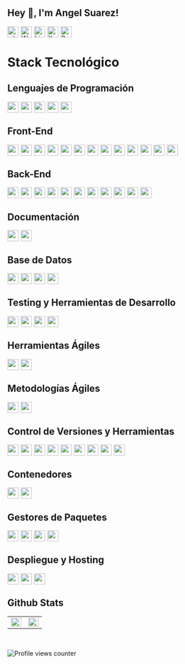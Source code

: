 ## Hey 👋, I'm Angel Suarez!

<div style="display: flex; flex-wrap: wrap; gap: 5px;">
<a href="https://github.com/AngelBlackBlue" target="_blank">
    <img src="https://img.shields.io/badge/github-%2324292e.svg?&style=flat&logo=github&logoColor=white" alt="github" style="height: 25px; width: auto;"/>
</a>
<a href="https://wakatime.com/@FullStake" target="_blank">
    <img src="https://img.shields.io/badge/WakaTime-000000?style=flat&logo=wakatime&logoColor=white" alt="WakaTime" style="height: 25px; width: auto;"/>
</a>
<a href="https://linkedin.com/in/suarezangel" target="_blank">
    <img src="https://img.shields.io/badge/LinkedIn-%231E77B5.svg?&style=flat&logo=linkedin&logoColor=white" alt="LinkedIn" style="height: 25px; width: auto;"/>
</a>
<a href="https://twitter.com/@Angel_Stack23" target="_blank">
    <img src="https://img.shields.io/badge/X-%23000000.svg?&style=flat&logo=x&logoColor=white" alt="X" style="height: 25px; width: auto;"/>
</a> 
<a href="https://portafolio-aas.netlify.app/" target="_blank">
    <img src="https://img.shields.io/badge/Portfolio-%23000000.svg?&style=flat&logo=astro&logoColor=white" alt="Portfolio" style="height: 25px; width: auto;"/>
</a>
</div>

# Stack Tecnológico

## Lenguajes de Programación

<div style="display: flex; flex-wrap: wrap; gap: 5px;">
<img src="https://img.shields.io/badge/-JavaScript-F7DF1E?logo=javascript&logoColor=black&style=flat" style="height: 25px; width: auto;"/>
<img src="https://img.shields.io/badge/-TypeScript-3178C6?logo=typescript&logoColor=white&style=flat" style="height: 25px; width: auto;"/>
<img src="https://img.shields.io/badge/-Java-007396?logo=java&logoColor=white&style=flat" style="height: 25px; width: auto;"/>
<img src="https://img.shields.io/badge/-HTML5-E34F26?logo=html5&logoColor=white&style=flat" style="height: 25px; width: auto;"/>
<img src="https://img.shields.io/badge/-CSS3-1572B6?logo=css3&logoColor=white&style=flat" style="height: 25px; width: auto;"/>
</div>

## Front-End

<div style="display: flex; flex-wrap: wrap; gap: 5px;">
<img src="https://img.shields.io/badge/-React-61DAFB?logo=react&logoColor=black&style=flat" style="height: 25px; width: auto;"/>
<img src="https://img.shields.io/badge/-Vue.js-4FC08D?logo=vuedotjs&logoColor=white&style=flat" style="height: 25px; width: auto;"/>
<img src="https://img.shields.io/badge/-Redux-764ABC?logo=redux&logoColor=white&style=flat" style="height: 25px; width: auto;"/>
<img src="https://img.shields.io/badge/-Pinia-FFD859?logo=pinia&logoColor=black&style=flat" style="height: 25px; width: auto;"/>
<img src="https://img.shields.io/badge/-Zustand-2D3748?logo=zustand&logoColor=white&style=flat" style="height: 25px; width: auto;"/>
<img src="https://img.shields.io/badge/-TailwindCSS-06B6D4?logo=tailwindcss&logoColor=white&style=flat" style="height: 25px; width: auto;"/>
<img src="https://img.shields.io/badge/-Vite-646CFF?logo=vite&logoColor=white&style=flat" style="height: 25px; width: auto;"/>
<img src="https://img.shields.io/badge/-Next.js-000000?logo=nextdotjs&logoColor=white&style=flat" style="height: 25px; width: auto;"/>
<img src="https://img.shields.io/badge/-Astro-FF5D00?logo=astro&logoColor=white&style=flat" style="height: 25px; width: auto;"/>
<img src="https://img.shields.io/badge/-Shadcn/UI-000000?logo=shadcnui&logoColor=white&style=flat" style="height: 25px; width: auto;"/>
<img src="https://img.shields.io/badge/-Tanstack%20Query-FF4154?logo=reactquery&logoColor=white&style=flat" style="height: 25px; width: auto;"/>
<img src="https://img.shields.io/badge/-GraphQL-E10098?logo=graphql&logoColor=white&style=flat" style="height: 25px; width: auto;"/>
<img src="https://img.shields.io/badge/-Apollo%20Client-311C87?logo=apollographql&logoColor=white&style=flat" style="height: 25px; width: auto;"/>
</div>

## Back-End

<div style="display: flex; flex-wrap: wrap; gap: 5px;">
<img src="https://img.shields.io/badge/-Node.js-339933?logo=nodedotjs&logoColor=white&style=flat" style="height: 25px; width: auto;"/>
<img src="https://img.shields.io/badge/-Express-000000?logo=express&logoColor=white&style=flat" style="height: 25px; width: auto;"/>
<img src="https://img.shields.io/badge/-NestJS-E0234E?logo=nestjs&logoColor=white&style=flat" style="height: 25px; width: auto;"/>
<img src="https://img.shields.io/badge/-Spring%20Boot-6DB33F?logo=springboot&logoColor=white&style=flat" style="height: 25px; width: auto;"/>
<img src="https://img.shields.io/badge/-GraphQL-E10098?logo=graphql&logoColor=white&style=flat" style="height: 25px; width: auto;"/>
<img src="https://img.shields.io/badge/-Apollo%20Server-311C87?logo=apollographql&logoColor=white&style=flat" style="height: 25px; width: auto;"/>
<img src="https://img.shields.io/badge/-Cloudinary-3448C5?logo=cloudinary&logoColor=white&style=flat" style="height: 25px; width: auto;"/>
<img src="https://img.shields.io/badge/-Nodemailer-5A6368?logo=nodemailer&logoColor=white&style=flat" style="height: 25px; width: auto;"/>
<img src="https://img.shields.io/badge/-JWT-000000?logo=jsonwebtokens&logoColor=white&style=flat" style="height: 25px; width: auto;"/>
<img src="https://img.shields.io/badge/-Express%20Validator-404D59?logo=express&logoColor=white&style=flat" style="height: 25px; width: auto;"/>
<img src="https://img.shields.io/badge/-Zod-3E67B1?logo=zod&logoColor=white&style=flat" style="height: 25px; width: auto;"/>
</div>

## Documentación

<div style="display: flex; flex-wrap: wrap; gap: 5px;">
<img src="https://img.shields.io/badge/-Swagger-85EA2D?logo=swagger&logoColor=black&style=flat" style="height: 25px; width: auto;"/>
<img src="https://img.shields.io/badge/-Apollo%20Sandbox-311C87?logo=apollographql&logoColor=white&style=flat" style="height: 25px; width: auto;"/>
</div>

## Base de Datos

<div style="display: flex; flex-wrap: wrap; gap: 5px;">
<img src="https://img.shields.io/badge/-TypeORM-376D9C?logo=typeorm&logoColor=white&style=flat" style="height: 25px; width: auto;"/>
<img src="https://img.shields.io/badge/-MySQL-4479A1?logo=mysql&logoColor=white&style=flat" style="height: 25px; width: auto;"/>
<img src="https://img.shields.io/badge/-Sequelize-52B0E7?logo=sequelize&logoColor=white&style=flat" style="height: 25px; width: auto;"/>
<img src="https://img.shields.io/badge/-PostgreSQL-4169E1?logo=postgresql&logoColor=white&style=flat" style="height: 25px; width: auto;"/>
</div>

## Testing y Herramientas de Desarrollo

<div style="display: flex; flex-wrap: wrap; gap: 5px;">
<img src="https://img.shields.io/badge/-Jest-C21325?logo=jest&logoColor=white&style=flat" style="height: 25px; width: auto;"/>
<img src="https://img.shields.io/badge/-Supertest-07BA82?style=flat" style="height: 25px; width: auto;"/>
<img src="https://img.shields.io/badge/-Postman-FF6C37?logo=postman&logoColor=white&style=flat" style="height: 25px; width: auto;"/>
<img src="https://img.shields.io/badge/-Hoppscotch-31C48D?logo=hoppscotch&logoColor=white&style=flat" style="height: 25px; width: auto;"/>
</div>

## Herramientas Ágiles

<div style="display: flex; flex-wrap: wrap; gap: 5px;">
<img src="https://img.shields.io/badge/-Trello-0052CC?logo=trello&logoColor=white&style=flat" style="height: 25px; width: auto;"/>
<img src="https://img.shields.io/badge/-Slack-4A154B?logo=slack&logoColor=white&style=flat" style="height: 25px; width: auto;"/>
</div>

## Metodologías Ágiles

<div style="display: flex; flex-wrap: wrap; gap: 5px;">
<img src="https://img.shields.io/badge/-Scrum-6DB33F?logo=scrum&logoColor=white&style=flat" style="height: 25px; width: auto;"/>
<img src="https://img.shields.io/badge/-Kanban-0079BF?logo=kanban&logoColor=white&style=flat" style="height: 25px; width: auto;"/>
</div>


## Control de Versiones y Herramientas

<div style="display: flex; flex-wrap: wrap; gap: 5px;">
<img src="https://img.shields.io/badge/-Git-F05032?logo=git&logoColor=white&style=flat" style="height: 25px; width: auto;"/>
<img src="https://img.shields.io/badge/-GitHub-181717?logo=github&logoColor=white&style=flat" style="height: 25px; width: auto;"/>
<img src="https://img.shields.io/badge/-GitLab-FC6D26?logo=gitlab&logoColor=white&style=flat" style="height: 25px; width: auto;"/>
<img src="https://img.shields.io/badge/-VS%20Code-007ACC?logo=visualstudiocode&logoColor=white&style=flat" style="height: 25px; width: auto;"/>
<img src="https://img.shields.io/badge/-IntelliJ%20IDEA-000000?logo=intellijidea&logoColor=white&style=flat" style="height: 25px; width: auto;"/>
<img src="https://img.shields.io/badge/-GitHub%20Desktop-663399?logo=github&logoColor=white&style=flat" style="height: 25px; width: auto;"/>
<img src="https://img.shields.io/badge/-SourceTree-0052CC?logo=sourcetree&logoColor=white&style=flat" style="height: 25px; width: auto;"/>
<img src="https://img.shields.io/badge/-Warp-01A4FF?logo=warp&logoColor=white&style=flat" style="height: 25px; width: auto;"/>
<img src="https://img.shields.io/badge/-TablePlus-FF6B35?style=flat" style="height: 25px; width: auto;"/>
</div>

## Contenedores

<div style="display: flex; flex-wrap: wrap; gap: 5px;">
<img src="https://img.shields.io/badge/-Docker-2496ED?logo=docker&logoColor=white&style=flat" style="height: 25px; width: auto;"/>
<img src="https://img.shields.io/badge/-Docker%20Compose-2496ED?logo=docker&logoColor=white&style=flat" style="height: 25px; width: auto;"/>
</div>

## Gestores de Paquetes

<div style="display: flex; flex-wrap: wrap; gap: 5px;">
<img src="https://img.shields.io/badge/-NPM-CB3837?logo=npm&logoColor=white&style=flat" style="height: 25px; width: auto;"/>
<img src="https://img.shields.io/badge/-Yarn-2C8EBB?logo=yarn&logoColor=white&style=flat" style="height: 25px; width: auto;"/>
<img src="https://img.shields.io/badge/-PNPM-F69220?logo=pnpm&logoColor=white&style=flat" style="height: 25px; width: auto;"/>
<img src="https://img.shields.io/badge/-Bun-F2A03D?logo=bun&logoColor=white&style=flat" style="height: 25px; width: auto;"/>
</div>

## Despliegue y Hosting

<div style="display: flex; flex-wrap: wrap; gap: 5px;">
<img src="https://img.shields.io/badge/-Vercel-000000?logo=vercel&logoColor=white&style=flat" style="height: 25px; width: auto;"/>
<img src="https://img.shields.io/badge/-Render-46E3B7?logo=render&logoColor=white&style=flat" style="height: 25px; width: auto;"/>
<img src="https://img.shields.io/badge/-Netlify-00C7B7?logo=netlify&logoColor=white&style=flat" style="height: 25px; width: auto;"/>
</div>

## Github Stats
<table><tr><td valign="top" width="50%">

<img src="https://github-readme-stats.vercel.app/api?username=AngelBlackBlue&show_icons=true&count_private=true&hide_border=true" align="left" style="width: 100%" />

</td><td valign="top" width="50%">

<img src="https://github-readme-stats.vercel.app/api/top-langs/?username=AngelBlackBlue&hide_border=true&layout=compact" align="left" style="width: 100%" />

</td></tr></table>

<br/>  

![Profile views counter](https://komarev.com/ghpvc/?username=AngelBlackBlue&&style=flat-square)  